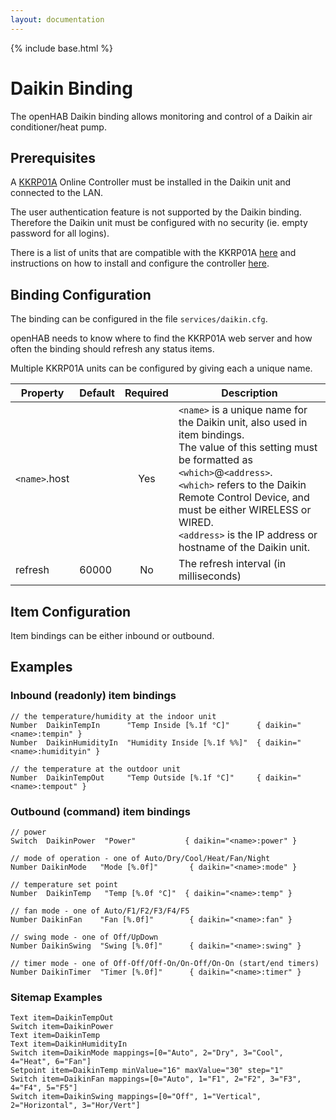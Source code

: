 ```yaml
---
layout: documentation
---
```


{% include base.html %}

# Daikin Binding

The openHAB Daikin binding allows monitoring and control of a Daikin air
conditioner/heat pump.


## Prerequisites

A [KKRP01A](http://www.onlinecontroller.eu/) Online Controller must be
installed in the Daikin unit and connected to the LAN. 

The user authentication feature is not supported by the Daikin binding.
Therefore the Daikin unit must be configured with no security (ie. empty
password for all logins).

There is a list of units that are compatible with the KKRP01A
[here](http://www.onlinecontroller.eu/media/downloads/List-of-compatible-INDOOR-and-OUTDOOR-units-4.pdf)
and instructions on how to install and configure the controller [here](http://www.onlinecontroller.eu/en/download).


## Binding Configuration

The binding can be configured in the file `services/daikin.cfg`.

openHAB needs to know where to find the KKRP01A web server and how often the
binding should refresh any status items.

Multiple KKRP01A units can be configured by giving each a unique name.

| Property           | Default | Required | Description                                  |
|--------------------|---------|:--------:|----------------------------------------------|
| `<name>`.host      |         | Yes      | `<name>` is a unique name for the Daikin unit, also used in item bindings.<br/> The value of this setting must be formatted as `<which>`@`<address>`.<br/> `<which>` refers to the Daikin Remote Control Device, and must be either WIRELESS or WIRED.<br/> `<address>` is the IP address or hostname of the Daikin unit.                                                                      |
| refresh            | 60000   | No       | The refresh interval (in milliseconds)       |


## Item Configuration

Item bindings can be either inbound or outbound. 


## Examples

### Inbound (readonly) item bindings

    // the temperature/humidity at the indoor unit
    Number  DaikinTempIn      "Temp Inside [%.1f °C]"      { daikin="<name>:tempin" }
    Number  DaikinHumidityIn  "Humidity Inside [%.1f %%]"  { daikin="<name>:humidityin" }

    // the temperature at the outdoor unit
    Number  DaikinTempOut     "Temp Outside [%.1f °C]"     { daikin="<name>:tempout" }
 
### Outbound (command) item bindings

    // power
    Switch  DaikinPower  "Power"           { daikin="<name>:power" }
 
    // mode of operation - one of Auto/Dry/Cool/Heat/Fan/Night
    Number DaikinMode   "Mode [%.0f]"       { daikin="<name>:mode" }
 
    // temperature set point
    Number  DaikinTemp   "Temp [%.0f °C]"  { daikin="<name>:temp" }
 
    // fan mode - one of Auto/F1/F2/F3/F4/F5
    Number DaikinFan    "Fan [%.0f]"        { daikin="<name>:fan" }
 
    // swing mode - one of Off/UpDown
    Number DaikinSwing  "Swing [%.0f]"      { daikin="<name>:swing" }
 
    // timer mode - one of Off-Off/Off-On/On-Off/On-On (start/end timers)
    Number DaikinTimer  "Timer [%.0f]"      { daikin="<name>:timer" }

### Sitemap Examples

    Text item=DaikinTempOut
    Switch item=DaikinPower
    Text item=DaikinTemp
    Text item=DaikinHumidityIn
    Switch item=DaikinMode mappings=[0="Auto", 2="Dry", 3="Cool", 4="Heat", 6="Fan"]
    Setpoint item=DaikinTemp minValue="16" maxValue="30" step="1"
    Switch item=DaikinFan mappings=[0="Auto", 1="F1", 2="F2", 3="F3", 4="F4", 5="F5"]
    Switch item=DaikinSwing mappings=[0="Off", 1="Vertical", 2="Horizontal", 3="Hor/Vert"]
